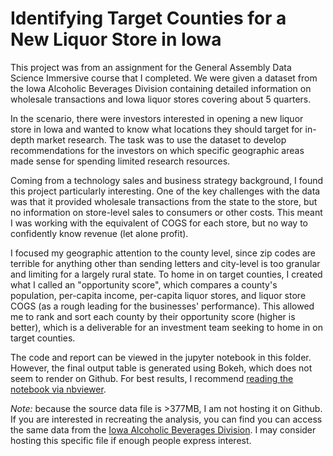 # Identifying Target Counties for a New Liquor Store in Iowa

This project was from an assignment for the General Assembly Data Science Immersive course that I completed.  We were given a dataset from the Iowa Alcoholic Beverages Division containing detailed information on wholesale transactions and Iowa liquor stores covering about 5 quarters.  

In the scenario, there were investors interested in opening a new liquor store in Iowa and wanted to know what locations they should target for in-depth market research.  The task was to use the dataset to develop recommendations for the investors on which specific geographic areas made sense for spending limited research resources.

Coming from a technology sales and business strategy background, I found this project particularly interesting.  One of the key challenges with the data was that it provided wholesale transactions from the state to the store, but no information on store-level sales to consumers or other costs.  This meant I was working with the equivalent of COGS for each store, but no way to confidently know revenue (let alone profit).  

I focused my geographic attention to the county level, since zip codes are terrible for anything other than sending letters and city-level is too granular and limiting for a largely rural state.  To home in on target counties, I created what I called an "opportunity score", which compares a county's population, per-capita income, per-capita liquor stores, and liquor store COGS (as a rough leading for the businesses' performance).  This allowed me to rank and sort each county by their opportunity score (higher is better), which is a deliverable for an investment team seeking to home in on target counties.

The code and report can be viewed in the jupyter notebook in this folder.  However, the final output table is generated using Bokeh, which does not seem to render on Github.  For best results, I recommend [reading the notebook via nbviewer](http://nbviewer.jupyter.org/github/MikeS-nth/portfolio/blob/master/Iowa_Liquor_Store_Siting/Liquor_store_siting_analysis.ipynb).

*Note:* because the source data file is >377MB, I am not hosting it on Github.  If you are interested in recreating the analysis, you can find you can access the same data from the [Iowa Alcoholic Beverages Division](https://abd.iowa.gov/).  I may consider hosting this specific file if enough people express interest.
